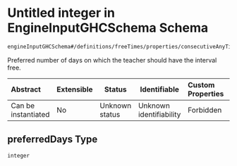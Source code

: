 # Untitled integer in EngineInputGHCSchema Schema

```txt
engineInputGHCSchema#/definitions/freeTimes/properties/consecutiveAnyTime/properties/preferredDays
```

Preferred number of days on which the teacher should have the interval free. 


| Abstract            | Extensible | Status         | Identifiable            | Custom Properties | Additional Properties | Access Restrictions | Defined In                                                         |
| :------------------ | ---------- | -------------- | ----------------------- | :---------------- | --------------------- | ------------------- | ------------------------------------------------------------------ |
| Can be instantiated | No         | Unknown status | Unknown identifiability | Forbidden         | Allowed               | none                | [ghc.schema.json\*](../out/ghc.schema.json "open original schema") |

## preferredDays Type

`integer`
